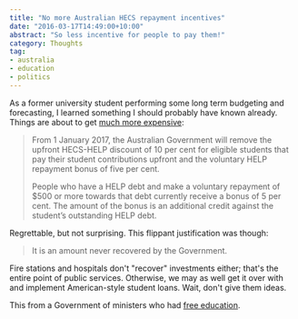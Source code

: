 ```yaml
---
title: "No more Australian HECS repayment incentives"
date: "2016-03-17T14:49:00+10:00"
abstract: "So less incentive for people to pay them!"
category: Thoughts
tag:
- australia
- education
- politics
---
```

As a former university student performing some long term budgeting and forecasting, I learned something I should probably have known already. Things are about to get [much more expensive]:

> From 1 January 2017, the Australian Government will remove the upfront HECS-HELP discount of 10 per cent for eligible students that pay their student contributions upfront and the voluntary HELP repayment bonus of five per cent.
>
> People who have a HELP debt and make a voluntary repayment of $500 or more towards that debt currently receive a bonus of 5 per cent. The amount of the bonus is an additional credit against the student’s outstanding HELP debt.

Regrettable, but not surprising. This flippant justification was though:

> It is an amount never recovered by the Government.

Fire stations and hospitals don't "recover" investments either; that's the entire point of public services. Otherwise, we may as well get it over with and implement American-style student loans. Wait, don't give them ideas. 

This from a Government of ministers who had [free education].

[much more expensive]: http://studyassist.gov.au/sites/studyassist/news/pages/changes-to-hecs-help-discounts-and-voluntary-repayment-bonus "Changes to the HECS-HELP discount and voluntary repayment bonus"

[free education]: https://en.wikipedia.org/wiki/Tertiary_education_fees_in_Australia#Whitlam.27s_abolition_of_university_fees "Whitlam's abolition of university fees"

